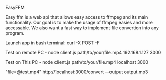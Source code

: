 EasyFFM

Easy ffm is a web api that allows easy access to ffmpeg and its main functionality.
Our goal is to make the usage of ffmpeg easies and more accessable.
We also want a fast way to implement file convertion into any program.




Launch app in bash terminal: curl -X POST -F 

Test on remote PC - node client.js path/to/your/file.mp4 192.168.1.127 3000

Test on This PC - node client.js path/to/your/file.mp4 localhost 3000



"file=@test.mp4" http://localhost:3000/convert --output output.mp3
